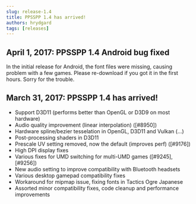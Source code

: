 ```yaml
---
slug: release-1.4
title: PPSSPP 1.4 has arrived!
authors: hrydgard
tags: [releases]
---
```


## April 1, 2017: PPSSPP 1.4 Android bug fixed

In the initial release for Android, the font files were missing, causing problem with a few games. Please re-download if you got it in the first hours. Sorry for the trouble.

## March 31, 2017: PPSSPP 1.4 has arrived!

* Support D3D11 (performs better than OpenGL or D3D9 on most hardware)
* Audio quality improvement (linear interpolation) ([#8950])
* Hardware spline/bezier tesselation in OpenGL, D3D11 and Vulkan (...)
* Post-processing shaders in D3D11
* Prescale UV setting removed, now the default (improves perf) ([#9176])
* High DPI display fixes
* Various fixes for UMD switching for multi-UMD games ([#9245], [#9256])
* New audio setting to improve compatibility with Bluetooth headsets
* Various desktop gamepad compatibility fixes
* Workaround for mipmap issue, fixing fonts in Tactics Ogre Japanese
* Assorted minor compatibility fixes, code cleanup and performance improvements
